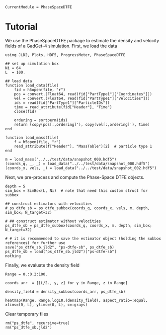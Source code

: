 ```@meta
CurrentModule = PhaseSpaceDTFE
```

# Tutorial

We use the PhaseSpaceDTFE package to estimate the density and velocity fields of a GadGet-4 simulation. First, we load the data


```@example tutorial1
using JLD2, Plots, HDF5, ProgressMeter, PhaseSpaceDTFE

## set up simulation box
Ni = 64
L  = 100.

## load data 
function load_data(file)
    fid = h5open(file, "r")
    pos = convert.(Float64, read(fid["PartType1"]["Coordinates"]))
    vel = convert.(Float64, read(fid["PartType1"]["Velocities"]))
    ids = read(fid["PartType1"]["ParticleIDs"])
    time = read_attribute(fid["Header"], "Time")
    close(fid)

    ordering = sortperm(ids)
    return (copy(pos[:,ordering]'), copy(vel[:,ordering]'), time)
end

function load_mass(file)
    f = h5open(file, "r")
    read_attribute(f["Header"], "MassTable")[2]  # particle type 1
end

m = load_mass("../../test/data/snapshot_000.hdf5")
(coords_q, _, _) = load_data("../../test/data/snapshot_000.hdf5")
(coords_x, vels, _) = load_data("../../test/data/snapshot_002.hdf5")
```

Next, we pre-process and compute the Phase-Space DTFE objects.

```@example tutorial1
depth = 5
sim_box = SimBox(L, Ni)  # note that need this custom struct for subbox

## construct estimators with velocities
# ps_dtfe_sb = ps_dtfe_subbox(coords_q, coords_x, vels, m, depth, sim_box; N_target=32)

# ## construct estimator without velocities
ps_dtfe_sb = ps_dtfe_subbox(coords_q, coords_x, m, depth, sim_box; N_target=32)

# # it is recommended to save the estimator object (holding the subbox references) for further use
save("ps_dtfe_sb.jld2", "ps-dtfe-sb", ps_dtfe_sb)
ps_dtfe_sb = load("ps_dtfe_sb.jld2")["ps-dtfe-sb"]
nothing
```

Finally, we evaluate the density field 
```@example tutorial1
Range = 0.:0.2:100.

coords_arr  = [[L/2., y, z] for y in Range, z in Range]

density_field = density_subbox(coords_arr, ps_dtfe_sb)

heatmap(Range, Range,log10.(density_field), aspect_ratio=:equal, xlims=(0, L), ylims=(0, L), c=:grays) 
```

Clear temporary files
```@example tutorial1
rm("ps_dtfe", recursive=true)
rm("ps_dtfe_sb.jld2")
```